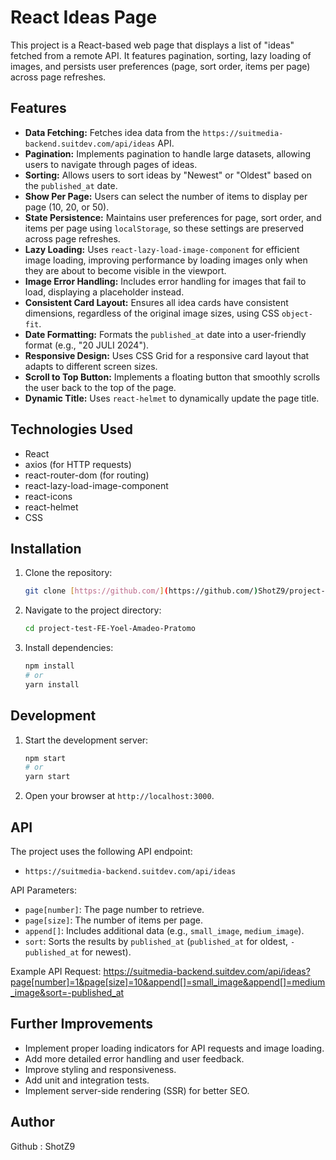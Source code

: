 # React Ideas Page

This project is a React-based web page that displays a list of "ideas" fetched from a remote API. It features pagination, sorting, lazy loading of images, and persists user preferences (page, sort order, items per page) across page refreshes.

## Features

*   **Data Fetching:** Fetches idea data from the `https://suitmedia-backend.suitdev.com/api/ideas` API.
*   **Pagination:** Implements pagination to handle large datasets, allowing users to navigate through pages of ideas.
*   **Sorting:** Allows users to sort ideas by "Newest" or "Oldest" based on the `published_at` date.
*   **Show Per Page:** Users can select the number of items to display per page (10, 20, or 50).
*   **State Persistence:** Maintains user preferences for page, sort order, and items per page using `localStorage`, so these settings are preserved across page refreshes.
*   **Lazy Loading:** Uses `react-lazy-load-image-component` for efficient image loading, improving performance by loading images only when they are about to become visible in the viewport.
*   **Image Error Handling:** Includes error handling for images that fail to load, displaying a placeholder instead.
*   **Consistent Card Layout:** Ensures all idea cards have consistent dimensions, regardless of the original image sizes, using CSS `object-fit`.
*   **Date Formatting:** Formats the `published_at` date into a user-friendly format (e.g., "20 JULI 2024").
*   **Responsive Design:** Uses CSS Grid for a responsive card layout that adapts to different screen sizes.
* **Scroll to Top Button:** Implements a floating button that smoothly scrolls the user back to the top of the page.
* **Dynamic Title:** Uses `react-helmet` to dynamically update the page title.

## Technologies Used

*   React
*   axios (for HTTP requests)
*   react-router-dom (for routing)
*   react-lazy-load-image-component
*   react-icons
*   react-helmet
*   CSS

## Installation

1.  Clone the repository:

    ```bash
    git clone [https://github.com/](https://github.com/)ShotZ9/project-test-FE-Yoel-Amadeo-Pratomo.git
    ```

2.  Navigate to the project directory:

    ```bash
    cd project-test-FE-Yoel-Amadeo-Pratomo
    ```

3.  Install dependencies:

    ```bash
    npm install
    # or
    yarn install
    ```

## Development

1.  Start the development server:

    ```bash
    npm start
    # or
    yarn start
    ```

2.  Open your browser at `http://localhost:3000`.

## API

The project uses the following API endpoint:

*   `https://suitmedia-backend.suitdev.com/api/ideas`

API Parameters:

*   `page[number]`: The page number to retrieve.
*   `page[size]`: The number of items per page.
*   `append[]`: Includes additional data (e.g., `small_image`, `medium_image`).
*   `sort`: Sorts the results by `published_at` (`published_at` for oldest, `-published_at` for newest).

Example API Request: https://suitmedia-backend.suitdev.com/api/ideas?page[number]=1&page[size]=10&append[]=small_image&append[]=medium_image&sort=-published_at

## Further Improvements

*   Implement proper loading indicators for API requests and image loading.
*   Add more detailed error handling and user feedback.
*   Improve styling and responsiveness.
*   Add unit and integration tests.
*   Implement server-side rendering (SSR) for better SEO.

## Author

Github : ShotZ9
